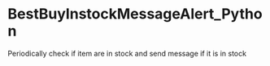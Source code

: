 # BestBuyInstockMessageAlert_Python
Periodically check if item are in stock and send message if it is in stock 
